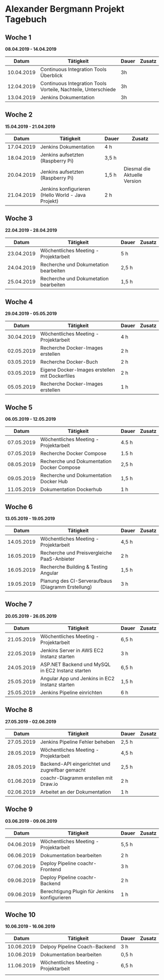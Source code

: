 # Alexander Bergmann Projekt Tagebuch

## Woche 1 

__08.04.2019 - 14.04.2019__

| Datum      | Tätigkeit                                                    | Dauer | Zusatz |
| ---------- | ------------------------------------------------------------ | ----- | ------ |
| 10.04.2019 | Continuous Integration Tools Überblick                       | 3h    |        |
| 12.04.2019 | Continuous Integration Tools Vorteile, Nachteile, Unterschiede | 3h    |        |
| 13.04.2019 | Jenkins Dokumentation                                        | 3h    |        |

## Woche 2

__15.04.2019 - 21.04.2019__

| Datum      | Tätigkeit                                          | Dauer | Zusatz                       |
| ---------- | -------------------------------------------------- | ----- | ---------------------------- |
| 17.04.2019 | Jenkins Dokumentation                              | 4 h   |                              |
| 18.04.2019 | Jenkins aufsetzten (Raspberry Pi)                  | 3,5 h |                              |
| 20.04.2019 | Jenkins aufsetzten (Raspberry Pi)                  | 1,5 h | Diesmal die Aktuelle Version |
| 21.04.2019 | Jenkins konfigurieren (Hello World - Java Projekt) | 2 h   |                              |

## Woche 3

__22.04.2019 - 28.04.2019__

| Datum      | Tätigkeit                             | Dauer | Zusatz |
| ---------- | ------------------------------------- | ----- | ------ |
| 23.04.2019 | Wöchentliches Meeting - Projektarbeit | 5 h   |        |
| 24.04.2019 | Recherche und Dokumetation bearbeiten | 2,5 h |        |
| 25.04.2019 | Recherche und Dokumetation bearbeiten | 1,5 h |        |

## Woche 4

__29.04.2019 - 05.05.2019__

| Datum      | Tätigkeit                                      | Dauer | Zusatz |
| ---------- | ---------------------------------------------- | ----- | ------ |
| 30.04.2019 | Wöchentliches Meeting - Projektarbeit          | 4 h   |        |
| 02.05.2019 | Recherche Docker-Images erstellen              | 2 h   |        |
| 03.05.2019 | Recherche Docker-Buch                          | 2 h   |        |
| 03.05.2019 | Eigene Docker-Images erstellen mit Dockerfiles | 2 h   |        |
| 05.05.2019 | Recherche Docker-Images erstellen              | 1 h   |        |

## Woche 5

__06.05.2019 - 12.05.2019__

| Datum      | Tätigkeit                                  | Dauer | Zusatz |
| ---------- | ------------------------------------------ | ----- | ------ |
| 07.05.2019 | Wöchentliches Meeting - Projektarbeit      | 4.5 h |        |
| 07.05.2019 | Recherche Docker Compose                   | 1.5 h |        |
| 08.05.2019 | Recherche und Dokumentation Docker Compose | 2,5 h |        |
| 09.05.2019 | Recherche und Dokumentation Docker Hub     | 1,5 h |        |
| 11.05.2019 | Dokumentation Dockerhub                    | 1 h   |        |

## Woche 6

__13.05.2019 - 19.05.2019__

| Datum      | Tätigkeit                                          | Dauer | Zusatz |
| ---------- | -------------------------------------------------- | ----- | ------ |
| 14.05.2019 | Wöchentliches Meeting - Projektarbeit              | 4,5 h |        |
| 16.05.2019 | Recherche und Preisvergleiche PaaS-Anbieter        | 2 h   |        |
| 16.05.2019 | Recherche Building & Testing Angular               | 1,5 h |        |
| 19.05.2019 | Planung des CI-Serveraufbaus (Diagramm Erstellung) | 3 h   |        |

## Woche 7

__20.05.2019 - 26.05.2019__

| Datum      | Tätigkeit                                        | Dauer | Zusatz |
| ---------- | ------------------------------------------------ | ----- | ------ |
| 21.05.2019 | Wöchentliches Meeting - Projektarbeit            | 6,5 h |        |
| 22.05.2019 | Jenkins Server in AWS EC2 Instanz starten        | 3 h   |        |
| 24.05.2019 | ASP.NET Backend und MySQL in EC2 Instanz starten | 6,5 h |        |
| 25.05.2019 | Angular App und Jenkins in EC2 Instanz starten   | 1,5 h |        |
| 25.05.2019 | Jenkins Pipeline einrichten                      | 6 h   |        |

## Woche 8

__27.05.2019 - 02.06.2019__

| Datum      | Tätigkeit                                       | Dauer | Zusatz |
| ---------- | ----------------------------------------------- | ----- | ------ |
| 27.05.2019 | Jenkins Pipeline Fehler beheben                 | 2,5 h |        |
| 28.05.2019 | Wöchentliches Meeting - Projektarbeit           | 4,5 h |        |
| 28.05.2019 | Backend-API eingerichtet und zugreifbar gemacht | 2,5 h |        |
| 01.06.2019 | coachr-Diagramm erstellen mit Draw.io           | 2 h   |        |
| 02.06.2019 | Arbeitet an der Dokumentation                   | 1 h   |        |

## Woche 9

__03.06.2019 - 09.06.2019__

| Datum      | Tätigkeit                                     | Dauer | Zusatz |
| ---------- | --------------------------------------------- | ----- | ------ |
| 04.06.2019 | Wöchentliches Meeting - Projektarbeit         | 5,5 h |        |
| 06.06.2019 | Dokumentation bearbeiten                      | 2 h   |        |
| 07.06.2019 | Deploy Pipeline coachr-Frontend               | 3 h   |        |
| 09.06.2019 | Deploy Pipeline coachr-Backend                | 2 h   |        |
| 09.06.2019 | Berechtigung Plugin für Jenkins konfigurieren | 1 h   |        |

## Woche 10

__10.06.2019 - 16.06.2019__

| Datum      | Tätigkeit                             | Dauer | Zusatz |
| ---------- | ------------------------------------- | ----- | ------ |
| 10.06.2019 | Delpoy Pipeline Coach-Backend         | 3 h   |        |
| 10.06.2019 | Dokumentation bearbeiten              | 0,5 h |        |
| 11.06.2019 | Wöchentliches Meeting - Projektarbeit | 6,5 h |        |
|            |                                       |       |        |

